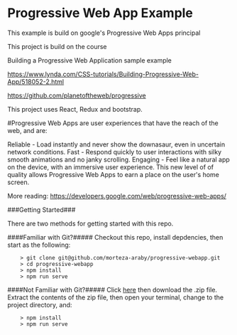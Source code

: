 # Progressive Web App Example

This example is build on google's Progressive Web Apps principal

This project is build on the course

Building a Progressive Web Application sample example 

https://www.lynda.com/CSS-tutorials/Building-Progressive-Web-App/518052-2.html

https://github.com/planetoftheweb/progressive

This project uses React, Redux and bootstrap.

#Progressive Web Apps are user experiences that have the reach of the web, and are:

Reliable - Load instantly and never show the downasaur, even in uncertain network conditions.
Fast - Respond quickly to user interactions with silky smooth animations and no janky scrolling.
Engaging - Feel like a natural app on the device, with an immersive user experience.
This new level of of quality allows Progressive Web Apps to earn a place on the user's home screen.

More reading:
https://developers.google.com/web/progressive-web-apps/

###Getting Started###



There are two methods for getting started with this repo.

####Familiar with Git?#####
Checkout this repo, install depdencies, then start as the following:

```
	> git clone git@github.com/morteza-araby/progressive-webapp.git
	> cd progressive-webapp
	> npm install
	> npm run serve
```

####Not Familiar with Git?#####
Click [here](https://github.com/morteza-araby/user-management/releases) then download the .zip file.  Extract the contents of the zip file, then open your terminal, change to the project directory, and:

```
	> npm install
	> npm run serve
```

